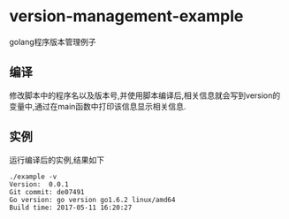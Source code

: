 # version-management-example
golang程序版本管理例子

## 编译
修改脚本中的程序名以及版本号,并使用脚本编译后,相关信息就会写到version的变量中,通过在main函数中打印该信息显示相关信息.


## 实例
运行编译后的实例,结果如下

```
./example -v
Version:  0.0.1 
Git commit: de07491 
Go version: go version go1.6.2 linux/amd64 
Build time: 2017-05-11 16:20:27
```
